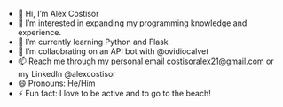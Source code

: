 - 👋 Hi, I’m Alex Costisor
- 👀 I’m interested in expanding my programming knowledge and experience.
- 🌱 I’m currently learning Python and Flask
- 💞️ I’m collaobrating on an API bot with @ovidiocalvet
- 📫 Reach me through my personal email costisoralex21@gmail.com or my LinkedIn @alexcostisor
- 😄 Pronouns: He/Him
- ⚡ Fun fact: I love to be active and to go to the beach!

<!---
alex-costisor/alex-costisor is a ✨ special ✨ repository because its `README.md` (this file) appears on your GitHub profile.
You can click the Preview link to take a look at your changes.
--->
